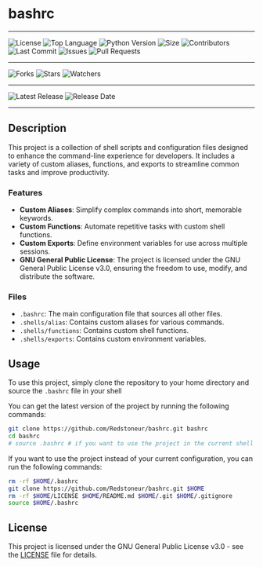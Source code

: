 # bashrc

---

![License](https://img.shields.io/github/license/Redstoneur/bashrc)
![Top Language](https://img.shields.io/github/languages/top/Redstoneur/bashrc)
![Python Version](https://img.shields.io/badge/python-3.8-blue)
![Size](https://img.shields.io/github/repo-size/Redstoneur/bashrc)
![Contributors](https://img.shields.io/github/contributors/Redstoneur/bashrc)
![Last Commit](https://img.shields.io/github/last-commit/Redstoneur/bashrc)
![Issues](https://img.shields.io/github/issues/Redstoneur/bashrc)
![Pull Requests](https://img.shields.io/github/issues-pr/Redstoneur/bashrc)

---

![Forks](https://img.shields.io/github/forks/Redstoneur/bashrc)
![Stars](https://img.shields.io/github/stars/Redstoneur/bashrc)
![Watchers](https://img.shields.io/github/watchers/Redstoneur/bashrc)

---

![Latest Release](https://img.shields.io/github/v/release/Redstoneur/bashrc)
![Release Date](https://img.shields.io/github/release-date/Redstoneur/bashrc)

---

## Description

This project is a collection of shell scripts and configuration files designed to enhance the command-line experience
for developers. It includes a variety of custom aliases, functions, and exports to streamline common tasks and improve
productivity.

### Features

- **Custom Aliases**: Simplify complex commands into short, memorable keywords.
- **Custom Functions**: Automate repetitive tasks with custom shell functions.
- **Custom Exports**: Define environment variables for use across multiple sessions.
- **GNU General Public License**: The project is licensed under the GNU General Public License v3.0, ensuring the
  freedom to use, modify, and distribute the software.

### Files

- `.bashrc`: The main configuration file that sources all other files.
- `.shells/alias`: Contains custom aliases for various commands.
- `.shells/functions`: Contains custom shell functions.
- `.shells/exports`: Contains custom environment variables.

## Usage

To use this project, simply clone the repository to your home directory and source the `.bashrc` file in your shell

You can get the latest version of the project by running the following commands:

```bash
git clone https://github.com/Redstoneur/bashrc.git bashrc
cd bashrc
# source .bashrc # if you want to use the project in the current shell
```

If you want to use the project instead of your current configuration, you can run the following commands:

```bash
rm -rf $HOME/.bashrc
git clone https://github.com/Redstoneur/bashrc.git $HOME
rm -rf $HOME/LICENSE $HOME/README.md $HOME/.git $HOME/.gitignore
source $HOME/.bashrc
```

## License

This project is licensed under the GNU General Public License v3.0 - see the [LICENSE](LICENSE) file for details.